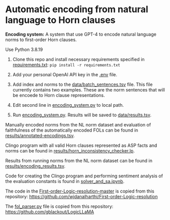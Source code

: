 # Automatic encoding from natural language to Horn clauses

**Encoding system:**
A system that use GPT-4 to encode natural language norms to first-order Horn clauses.

Use Python 3.8.19

1. Clone this repo and install necessary requirements specified in [requirements.txt](requirements-txt): `pip install -r requirements.txt`
2. Add your personal OpenAI API key in the [.env](.env) file.

3. Add index and norms to the [data/batch_sentences.tsv](data/batch_sentences.tsv) file. This file currently contains two examples. These are the norm sentences that will be encoede to Horn clause representations.
3. Edit second line in [encoding_system.py](encoding_system.py) to local path.
4. Run [encoding_system.py](encoding_system.py). Results will be saved to [data/results.tsv](data/results.tsv).

Manually encoded norms from the NL norm dataset and evaluation of faithfulness of the automatically encoded FOLs can be found in [results/annotated-encodings.tsv](results/annotated-encodings.tsv).

Clingo program with all valid Horn clauses represented as ASP facts and norms can be found in [results/horn_inconsistency_checker.lp](results/horn_inconsistency_checker.lp).

Results from running norms from the NL norm dataset can be found in [results/encoding_results.tsv](results/encoding_results.tsv). 

Code for creating the Clingo program and performing sentiment analysis of the evaluation constants is found in [solver_and_sa.ipynb](solver_and_sa.ipynb).

The code in the [First-order-Logic-resolution-master](First-order-Logic-resolution-master) is copied from this repository: https://github.com/wjdanalharthi/First-order-Logic-resolution

The [fol_parser.py](fol_parser.py) file is copied from this repository: https://github.com/gblackout/LogicLLaMA

